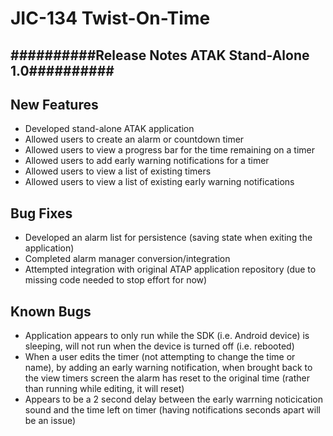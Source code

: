 # JIC-134 Twist-On-Time

## ##########Release Notes ATAK Stand-Alone 1.0##########

## New Features
- Developed stand-alone ATAK application
- Allowed users to create an alarm or countdown timer
- Allowed users to view a progress bar for the time remaining on a timer
- Allowed users to add early warning notifications for a timer
- Allowed users to view a list of existing timers 
- Allowed users to view a list of existing early warning notifications 

## Bug Fixes
- Developed an alarm list for persistence (saving state when exiting the application)
- Completed alarm manager conversion/integration 
- Attempted integration with original ATAP application repository (due to missing code needed to stop effort for now) 

## Known Bugs
- Application appears to only run while the SDK (i.e. Android device) is sleeping, will not run when the device is turned off (i.e. rebooted)
- When a user edits the timer (not attempting to change the time or name), by adding an early warning notification, 
  when brought back to the view timers screen the alarm has reset to the original time (rather than running while editing, it will reset)
- Appears to be a 2 second delay between the early warrning noticication sound and the time left on timer (having notifications seconds apart will be an issue)
